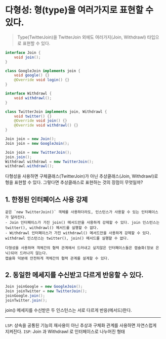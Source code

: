 # 다형성: 형(type)을 여러가지로 표현할 수 있다.
> Type(TwitterJoin)을 TwitterJoin 외에도 여러가지(Join, Withdrawl) 타입으로 표현할 수 있다.

```java
interface Join {
    void join();
}

class GoogleJoin implements join {
    void google() {}
    @Override void login() {}
}

interface Withdrawl {
    void withdrawl();
}

class TwitterJoin implements join, Withdrawl {
    void twitter() {}
    @Override void join() {}
    @Override void withdrawl() {}
}
```
```java
Join join = new Join();
Join join = new GoogleJoin();

Join join = new TwitterJoin();
join.join();
Withdrawl withdrawl = new TwitterJoin();
withdrawl.withdrawl();
```

다형성을 사용하면 구체클래스(TwitterJoin)가 아닌 추상클래스(Join, Withdrawl)로 형을 표현할 수 있다. 
그렇다면 추상클래스로 표현하는 것의 장점이 무엇일까?

## 1. 한정된 인터페이스 사용 강제
```
같은 `new TwitterJoin()` 객체를 사용하더라도, 인스턴스가 사용할 수 있는 인터페이스가 달라진다.
- Join 인터페이스가 가진 join() 메서드만을 사용하게 강제할 수 있다. join 인스턴스는 twitter(), withdrawl() 메서드를 실행할 수 없다.
- Withdrawl 인터페이스가 가진 withdrawl() 메서드만을 사용하게 강제할 수 있다. withdrawl 인스턴스는 twitter(), join() 메서드를 실행할 수 없다.

다형성을 사용하며 객체간의 협력 관계에서 드러내고 싶지않은 인터페이스들은 캡슐화(정보 은닉)되어 드러나지 않는다. 
캡슐화 덕분에 안전하게 객체간의 협력 관계를 설계할 수 있다.
```
## 2. 동일한 메세지를 수신받고 다르게 반응할 수 있다.
```java
Join joinGoogle = new GoogleJoin();
Join joinTwitter = new TwitterJoin();
joinGoogle.join();
joinTwitter.join();
```
join() 메세지를 수신받은 두 인스턴스는 서로 다르게 반응(메서드)한다.

---
`LSP`: 상속을 공통된 기능의 재사용이 아닌 추상과 구체화 관계를 사용하면 자연스럽게 지켜진다. 
`ISP`: Join 과 Withdrawl 로 인터페이스로 나누어진 형태 
